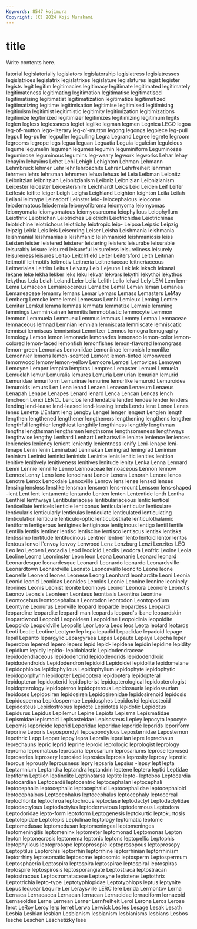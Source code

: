 ```yaml
---
Keywords: 8547 kojimura
Copyright: (C) 2024 Koji Murakami
---
```


# title

Write contents here.



latorial legislatorially legislators legislatorship legislatress legislatresses legislatrices legislatrix legislatrixes legislature
legislatures legist legister legists legit legitim legitimacies legitimacy legitimate legitimated
legitimately legitimateness legitimating legitimation legitimatise legitimatised legitimatising legitimatist legitimatization legitimatize
legitimatized legitimatizing legitime legitimisation legitimise legitimised legitimising legitimism legitimist legitimistic
legitimity legitimization legitimizations legitimize legitimized legitimizer legitimizes legitimizing legitimum legits
leglen legless leglessness leglet leglike legman legmen Legnica LEGO legoa
leg-of-mutton lego-literary leg-o'-mutton legong legongs legpiece leg-pull legpull leg-puller legpuller
legpulling Legra Legrand Legree legrete legroom legrooms legrope legs legua
leguan Leguatia Leguia leguleian leguleious legume legumelin legumen legumes legumin
leguminiform Leguminosae leguminose leguminous legumins leg-weary legwork legworks Lehar lehay
lehayim lehayims Lehet Lehi Lehigh Lehighton Lehman Lehmann Lehmbruck lehmer
Lehr lehr lehrbachite Lehrer Lehrfreiheit lehrman lehrmen lehrs lehrsman lehrsmen
lehua lehuas lei Leia Leibman Leibnitz Leibnitzian leibnitzian Leibnitzianism Leibniz
Leibnizian Leibnizianism Leicester leicester Leicestershire Leichhardt Leics Leid Leiden Leif
Leifer Leifeste leifite leiger Leigh Leigha Leighland Leighton leighton Leila
Leilah Leilani leimtype Leinsdorf Leinster leio- leiocephalous leiocome leiodermatous leiodermia
leiomyofibroma leiomyoma leiomyomas leiomyomata leiomyomatous leiomyosarcoma leiophyllous Leiophyllum Leiothrix Leiotrichan
Leiotriches Leiotrichi Leiotrichidae Leiotrichinae leiotrichine leiotrichous leiotrichy leiotropic leip- Leipoa
Leipsic Leipzig leipzig Leiria Leis leis Leisenring Leiser Leisha Leishmania
leishmania leishmanial leishmaniasis leishmanic leishmanioid leishmaniosis leiss Leisten leister leistered
leisterer leistering leisters leisurabe leisurable leisurably leisure leisured leisureful leisureless
leisureliness leisurely leisureness leisures Leitao Leitchfield Leiter Leitersford Leith Leitman
leitmotif leitmotifs leitmotiv Leitneria Leitneriaceae leitneriaceous Leitneriales Leitrim Leitus Leivasy
Leix Lejeune Lek lek lekach lekanai lekane leke lekha lekker
leks leku lekvar lekvars lekythi lekythoi lekythos lekythus Lela Lelah
Leland Leler Lelia Lelith Lello lelwel Lely LEM Lem lem-
Lema Lemaceon Lemaireocereus Lemaitre Lemal Leman leman Lemanea Lemaneaceae lemanry
lemans Lemar Lemars Lemass Lemasters LeMay Lemberg Lemcke leme lemel
Lemessus Lemhi Lemieux Leming Lemire Lemitar Lemkul lemma lemmas lemmata
lemmatize Lemmie lemming lemmings Lemminkainen lemmitis lemmoblastic lemmocyte Lemmon lemmon
Lemmuela Lemmueu Lemmus lemmus Lemmy Lemna Lemnaceae lemnaceous lemnad Lemnian
lemnian lemniscata lemniscate lemniscatic lemnisci lemniscus lemnisnisci Lemnitzer Lemnos lemogra
lemography lemology Lemon lemon lemonade lemonades lemonado lemon-color lemon-colored lemon-faced
lemonfish lemonfishes lemon-flavored lemongrass lemon-green Lemonias Lemoniidae Lemoniinae lemonish lemonlike
Lemonnier lemons lemon-scented Lemont lemon-tinted lemonweed lemonwood lemony lemon-yellow Lemoore
Lemosi Lemovices Lemoyen Lemoyne Lemper lempira lempiras Lempres Lempster Lemuel
Lemuela Lemuelah lemur Lemuralia lemures Lemuria Lemurian lemurian lemurid Lemuridae
lemuriform Lemurinae lemurine lemurlike lemuroid Lemuroidea lemuroids lemurs Len Lena
lenad Lenaea Lenaean Lenaeum Lenaeus Lenapah Lenape Lenapes Lenard lenard
Lenca Lencan Lencas lench lencheon Lenci LENCL Lenclos lend lendable
lended lendee lender lenders lending lend-lease lend-leased lend-leasing lends Lendu
lene Lenee Lenes lenes Lenette L'Enfant leng Lengby Lengel lenger
lengest Lenglen length lengthen lengthened lengthener lengtheners lengthening lengthens lengther
lengthful lengthier lengthiest lengthily lengthiness lengthly lengthman lengths lengthsman lengthsmen
lengthsome lengthsomeness lengthways lengthwise lengthy Lenhard Lenhart Lenhartsville leniate lenience
leniences leniencies leniency lenient leniently lenientness lenify Leni-lenape leni-lenape Lenin
lenin Leninabad Leninakan Leningrad leningrad Leninism leninism Leninist leninist leninists
Leninite lenis lenitic lenities lenition lenitive lenitively lenitiveness lenitives lenitude
lenity Lenka Lenna Lennard Lenni Lennie lennilite Lenno Lennoaceae lennoaceous
Lennon lennow Lennox Lenny Leno leno lenocinant Lenoir Lenora Lenorah
Lenore lenos Lenotre Lenox Lenoxdale Lenoxville Lenrow lens lense lensed
lenses lensing lensless lenslike lensman lensmen lens-mount Lenssen lens-shaped -lent
Lent lent lentamente lentando Lenten lenten Lententide lenth Lentha Lenthiel
lenthways Lentibulariaceae lentibulariaceous lentic lenticel lenticellate lenticels lenticle lenticonus lenticula
lenticular lenticulare lenticularis lenticularly lenticulas lenticulate lenticulated lenticulating lenticulation lenticule
lenticulo-optic lenticulostriate lenticulothalamic lentiform lentigerous lentigines lentiginose lentiginous lentigo lentil
lentile Lentilla lentils lentiner lentisc lentiscine lentisco lentiscus lentisk lentisks
lentissimo lentitude lentitudinous Lentner lentner lento lentoid lentor lentos lentous
lenvoi l'envoy lenvoy Lenwood Lenz Lenzburg Lenzi Lenzites LEO Leo
leo Leoben Leocadia Leod leodicid Leodis Leodora Leofric Leoine Leola
Leoline Leoma Leominster Leon leon Leona Leonanie Leonard leonard Leonardesque
leonardesque Leonardi Leonardo leonardo Leonardsville Leonardtown Leonardville Leonato Leoncavallo leoncito
Leone leone Leonelle Leonerd leones Leonese Leong Leonhard leonhardite Leoni
Leonia Leonid leonid Leonidas Leonides Leonids Leonie Leonine leonine leoninely
leonines Leonis Leonist leonite Leonnoys Leonor Leonora Leonore Leonotis Leonov
Leonsis Leonteen Leonteus leontiasis Leontina Leontine Leontocebus leontocephalous Leontodon leontodon
Leontopodium Leontyne Leonurus Leonville leopard leoparde leopardess Leopardi leopardine leopardite
leopard-man leopards leopard's-bane leopardskin leopardwood Leopold Leopoldeen Leopoldine Leopoldinia leopoldite
Leopoldo Leopoldville Leopolis Leor Leora Leos leos Leota leotard leotards
Leoti Leotie Leotine Leotyne lep lepa lepadid Lepadidae lepadoid lepage
lepal Lepanto lepargylic Lepargyraea Lepas Lepaute Lepaya Lepcha leper leperdom
lepered lepero lepers lepid lepid- lepidene lepidin lepidine lepidity Lepidium
lepidly lepido- lepidoblastic Lepidodendraceae lepidodendraceous lepidodendrid lepidodendrids lepidodendroid lepidodendroids Lepidodendron
lepidoid Lepidoidei lepidolite lepidomelane Lepidophloios lepidophyllous Lepidophyllum lepidophyte lepidophytic lepidoporphyrin
lepidopter Lepidoptera lepidoptera lepidopteral lepidopteran lepidopterid lepidopterist lepidopterological lepidopterologist lepidopterology
lepidopteron lepidopterous Lepidosauria lepidosaurian lepidoses Lepidosiren lepidosiren Lepidosirenidae lepidosirenoid lepidosis
Lepidosperma Lepidospermae Lepidosphes Lepidostei lepidosteoid Lepidosteus Lepidostrobus lepidote Lepidotes lepidotic
Lepidotus Lepidurus Lepidus Lepilemur Lepine Lepiota Lepisma Lepismatidae Lepismidae lepismoid
Lepisosteidae Lepisosteus Lepley lepocyta lepocyte Lepomis leporicide leporid Leporidae leporidae
leporide leporids leporiform leporine Leporis Lepospondyli lepospondylous Leposternidae Leposternon lepothrix
Lepp Lepper leppy lepra Lepralia lepralian lepre leprechaun leprechauns lepric
leprid leprine leproid leprologic leprologist leprology leproma lepromatous leprosaria leprosarium
leprosariums leprose leprosed leproseries leprosery leprosied leprosies leprosis leprosity leprosy
leprotic leprous leprously leprousness lepry lepsaria Lepsius -lepsy lept lepta
Leptamnium Leptandra leptandra leptandrin leptene leptera leptid Leptidae leptiform Leptilon
leptinolite Leptinotarsa leptite lepto- leptobos Leptocardia leptocardian Leptocardii leptocentric leptocephalan
leptocephali leptocephalia leptocephalic leptocephalid Leptocephalidae leptocephaloid leptocephalous Leptocephalus leptocephalus leptocephaly
leptocercal leptochlorite leptochroa leptochrous leptoclase leptodactyl Leptodactylidae leptodactylous Leptodactylus leptodermatous
leptodermous Leptodora Leptodoridae lepto-form leptoform Leptogenesis leptokurtic leptokurtosis Leptolepidae Leptolepis
Leptolinae leptology leptomatic leptome Leptomedusae leptomedusan leptomeningeal leptomeninges leptomeningitis leptomeninx
leptometer leptomonad Leptomonas Lepton lepton leptonecrosis leptonema leptonic leptons leptopellic
Leptophis leptophyllous leptoprosope leptoprosopic leptoprosopous leptoprosopy Leptoptilus Leptorchis leptorrhin leptorrhine
leptorrhinian leptorrhinism leptorrhiny leptosomatic leptosome leptosomic leptosperm Leptospermum Leptosphaeria Leptospira
leptospira leptospirae leptospiral leptospiras leptospire leptospirosis leptosporangiate Leptostraca leptostracan leptostracous
Leptostromataceae Leptosyne leptotene Leptothrix Leptotrichia lepto-type Leptotyphlopidae Leptotyphlops leptus leptynite
Lepus lequear Lequire Ler Leraysville LERC lere Lerida Lermontov Lerna
Lernaea Lernaeacea Lernaean lernaean Lernaeidae lernaeiform lernaeoid Lernaeoides Lerne Lernean
Lerner Lernfreiheit Leroi Lerona Leros Lerose lerot LeRoy Leroy lerp
lerret Lerwa Lerwick Les les Lesage Lesak Lesath Lesbia Lesbian
lesbian Lesbianism lesbianism lesbianisms lesbians Lesbos lesche Leschen Leschetizky lese
